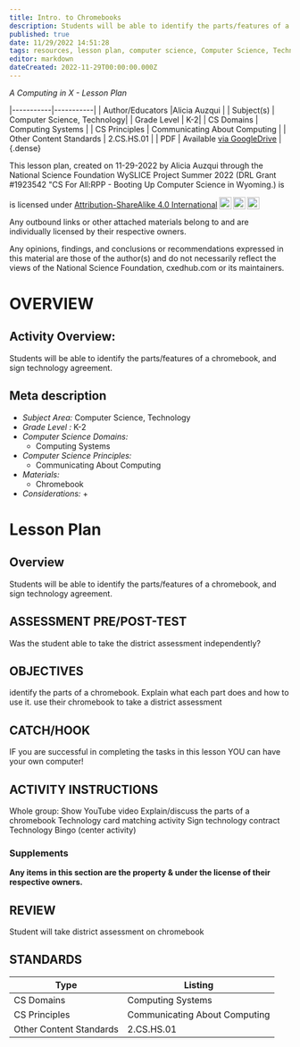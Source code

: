 ```yaml
---
title: Intro. to Chromebooks
description: Students will be able to identify the parts/features of a chromebook, and sign technology agreement.
published: true
date: 11/29/2022 14:51:28
tags: resources, lesson plan, computer science, Computer Science, Technology 
editor: markdown
dateCreated: 2022-11-29T00:00:00.000Z
---
```

*A Computing in X - Lesson Plan*

|-----------|-----------|
| Author/Educators |Alicia Auzqui |
| Subject(s) | Computer Science, Technology|
| Grade Level | K-2|
| CS Domains | Computing Systems |
| CS Principles | Communicating About Computing |
| Other Content Standards | 2.CS.HS.01 | 
| PDF | Available [via GoogleDrive]() |
{.dense}






This lesson plan, created on 11-29-2022 by Alicia Auzqui through the National Science Foundation WySLICE Project Summer 2022 (DRL Grant #1923542 "CS For All:RPP - Booting Up Computer Science in Wyoming.) is  <p xmlns:cc="http://creativecommons.org/ns#" >  is licensed under <a href="http://creativecommons.org/licenses/by-sa/4.0/?ref=chooser-v1" target="_blank" rel="license noopener noreferrer" style="display:inline-block;">Attribution-ShareAlike 4.0 International<img style="height:22px!important;margin-left:3px;vertical-align:text-bottom;" src="https://mirrors.creativecommons.org/presskit/icons/cc.svg?ref=chooser-v1"><img style="height:22px!important;margin-left:3px;vertical-align:text-bottom;" src="https://mirrors.creativecommons.org/presskit/icons/by.svg?ref=chooser-v1"><img style="height:22px!important;margin-left:3px;vertical-align:text-bottom;" src="https://mirrors.creativecommons.org/presskit/icons/sa.svg?ref=chooser-v1"></a></p>


Any outbound links or other attached materials belong to and are individually licensed by their respective owners. 


Any opinions, findings, and conclusions or recommendations expressed in this material are those of the author(s) and do not necessarily reflect the views of the National Science Foundation, cxedhub.com or its maintainers.


# OVERVIEW
## Activity Overview:  
Students will be able to identify the parts/features of a chromebook, and sign technology agreement.
## Meta description
+ *Subject Area:* Computer Science, Technology 
+ *Grade Level :* K-2 
+ *Computer Science Domains:*
   + Computing Systems
+ *Computer Science Principles:*
   + Communicating About Computing
+ *Materials:* 
   + Chromebook
+ *Considerations:*
   + 


# Lesson Plan
## Overview
Students will be able to identify the parts/features of a chromebook, and sign technology agreement.
## ASSESSMENT PRE/POST-TEST
Was the student able to take the district assessment independently?
## OBJECTIVES
identify the parts of a chromebook.
Explain what each part does and how to use it.
use their chromebook to take a district assessment


## CATCH/HOOK
IF you are successful in completing the tasks in this lesson YOU can have your own computer!


## ACTIVITY INSTRUCTIONS
Whole group: 
Show YouTube video
Explain/discuss the parts of a chromebook
Technology card matching activity 
Sign technology contract 
Technology Bingo (center activity)


### Supplements
**Any items in this section are the property & under the license of their respective owners.**






## REVIEW
Student will take district assessment on chromebook
## STANDARDS        
| Type | Listing | 
|-----------|-----------|
| CS Domains  | Computing Systems|
| CS Principles   | Communicating About Computing|
| Other Content Standards | 2.CS.HS.01  |